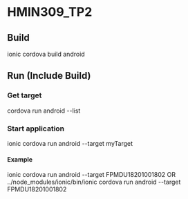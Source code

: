 # HMIN309_TP2

## Build

ionic cordova build android

## Run (Include Build)

### Get target
<ionic> cordova run android --list

### Start application
ionic cordova run android --target myTarget

#### Example
ionic cordova run android --target FPMDU18201001802
OR    
../node_modules/ionic/bin/ionic cordova run android --target FPMDU18201001802 
